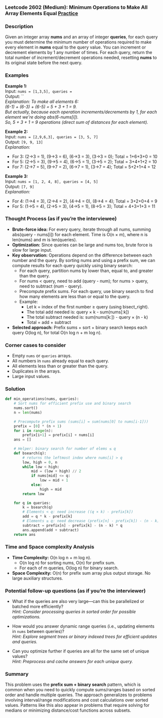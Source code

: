 ### Leetcode 2602 (Medium): Minimum Operations to Make All Array Elements Equal [Practice](https://leetcode.com/problems/minimum-operations-to-make-all-array-elements-equal)

### Description  
Given an integer array **nums** and an array of integer **queries**, for each query you must determine the minimum number of operations required to make every element in **nums** equal to the query value. You can increment or decrement elements by 1 any number of times. For each query, return the total number of increment/decrement operations needed, resetting **nums** to its original state before the next query.

### Examples  

**Example 1:**  
Input: `nums = [1,3,5], queries = `  
Output: ``  
*Explanation: To make all elements 6:  
(6-1) + (6-3) + (6-5) = 5 + 3 + 1 = 9.*  
*But actually, because each operation increments/decrements by 1, for each element we're doing abs(6-nums[i]).  
So, 5 + 3 + 1 = 9 operations (direct sum of distances for each element).*

**Example 2:**  
Input: `nums = [2,9,6,3], queries = [3, 5, 7]`  
Output: `[9, 9, 13]`  
*Explanation:*  
- For 3: (2→3 = 1), (9→3 = 6), (6→3 = 3), (3→3 = 0); Total = 1+6+3+0 = 10  
- For 5: (2→5 = 3), (9→5 = 4), (6→5 = 1), (3→5 = 2); Total = 3+4+1+2 = 10  
- For 7: (2→7 = 5), (9→7 = 2), (6→7 = 1), (3→7 = 4); Total = 5+2+1+4 = 12  

**Example 3:**  
Input: `nums = [1, 2, 4, 8], queries = [4, 5]`  
Output: `[7, 9]`  
*Explanation:*  
- For 4: (1→4 = 3), (2→4 = 2), (4→4 = 0), (8→4 = 4); Total = 3+2+0+4 = 9  
- For 5: (1→5 = 4), (2→5 = 3), (4→5 = 1), (8→5 = 3); Total = 4+3+1+3 = 11  

### Thought Process (as if you’re the interviewee)  
- **Brute-force idea:** For every query, iterate through all nums, summing abs(query - nums[i]) for each element. Time is O(n × m), where n is len(nums) and m is len(queries).
- **Optimization:** Since queries can be large and nums too, brute force is slow for large input.
- **Key observation:** Operations depend on the difference between each number and the query. By sorting nums and using a prefix sum, we can compute results for each query quickly using binary search:
    - For each query, partition nums by lower than, equal to, and greater than the query.
    - For nums < query, need to add (query - num); for nums > query, need to subtract (num - query).
    - Precompute prefix sums. For each query, use binary search to find how many elements are less than or equal to the query.
    - Example:  
        - Let k = index of the first number ≥ query (using bisect_right).
        - The total add needed is: query × k - sum(nums[:k])
        - The total subtract needed is: sum(nums[k:]) - query × (n - k)
        - Total = add + subtract
- **Selected approach:** Prefix sums + sort + binary search keeps each query O(log n), for total O(n log n + m log n).

### Corner cases to consider  
- Empty `nums` or `queries` arrays.
- All numbers in `nums` already equal to each query.
- All elements less than or greater than the query.
- Duplicates in the arrays.
- Large input values.

### Solution

```python
def min_operations(nums, queries):
    # Sort nums for efficient prefix use and binary search
    nums.sort()
    n = len(nums)
    
    # Precompute prefix sums (sums[i] = sum(nums[0] to nums[i-1]))
    prefix = [0] * (n + 1)
    for i in range(n):
        prefix[i+1] = prefix[i] + nums[i]
    ans = []
    
    # Helper: binary search for number of elems ≤ q
    def bsearch(q):
        # returns the leftmost index where nums[i] > q
        low, high = 0, n
        while low < high:
            mid = (low + high) // 2
            if nums[mid] <= q:
                low = mid + 1
            else:
                high = mid
        return low
    
    for q in queries:
        k = bsearch(q)
        # Elements < q: need increase ((q × k) - prefix[k])
        add = q * k - prefix[k]
        # Elements ≥ q: need decrease (prefix[n] - prefix[k]) - (n - k) × q
        subtract = prefix[n] - prefix[k] - (n - k) * q
        ans.append(add + subtract)
    return ans
```

### Time and Space complexity Analysis  

- **Time Complexity:** O(n log n + m log n).  
    - O(n log n) for sorting nums, O(n) for prefix sum.
    - For each of m queries, O(log n) for binary search.
- **Space Complexity:** O(n) for prefix sum array plus output storage. No large auxiliary structures.

### Potential follow-up questions (as if you’re the interviewer)  

- What if the queries are also very large—can this be parallelized or batched more efficiently?  
  *Hint: Consider processing queries in sorted order for possible optimizations.*

- How would you answer dynamic range queries (i.e., updating elements in `nums` between queries)?  
  *Hint: Explore segment trees or binary indexed trees for efficient updates and queries.*

- Can you optimize further if queries are all for the same set of unique values?  
  *Hint: Preprocess and cache answers for each unique query.*

### Summary
This problem uses the **prefix sum + binary search** pattern, which is common when you need to quickly compute sums/ranges based on sorted order and handle multiple queries. The approach generalizes to problems involving interval/range modifications and cost calculations over sorted values. Patterns like this also appear in problems that require solving for medians or minimizing distance/cost functions across subsets.